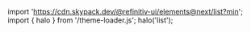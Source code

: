 <!--
type: template
name: list
-->

import 'https://cdn.skypack.dev/@refinitiv-ui/elements@next/list?min';
import { halo } from '/theme-loader.js';
halo('list');